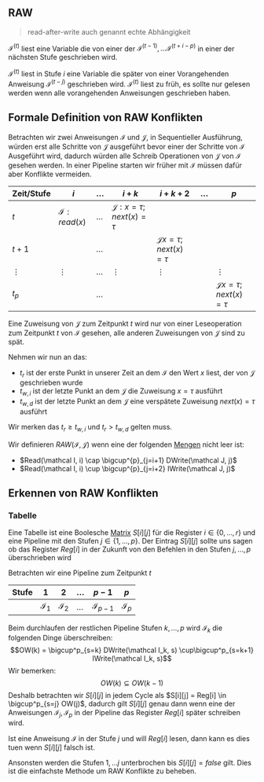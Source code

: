 ## RAW

> read-after-write auch genannt echte Abhängigkeit

$\mathcal I^{(t)}$ liest eine Variable die von einer der $\mathcal I^{(t-1)}, \dots \mathcal I^{(t+i-p)}$ in einer der nächsten Stufe geschrieben wird.

$\mathcal I^{(t)}$  liest in Stufe $i$ eine Variable die später von einer Vorangehenden Anweisung $\mathcal I^{(t-j)}$ geschrieben wird. $\mathcal I^{(t)}$ liest zu früh, es sollte nur gelesen werden wenn alle vorangehenden Anweisungen geschrieben haben.
## Formale Definition von RAW Konflikten
Betrachten wir zwei Anweisungen $\mathcal I$ und $\mathcal J$, in Sequentieller Ausführung, würden erst alle Schritte von $\mathcal J$ ausgeführt bevor einer der Schritte von $\mathcal I$ Ausgeführt wird, dadurch würden alle Schreib Operationen von $\mathcal J$ von $\mathcal I$ gesehen werden. In einer Pipeline starten wir früher mit $\mathcal I$ müssen dafür aber Konflikte vermeiden.

|Zeit/Stufe|$i$|$\dots$|$i+k$|$i+k+2$|$\dots$|$p$|
|----------|-|-|-|-|-|-|
|$t$|$\mathcal I: read(x)$|$\dots$|$\mathcal J: x = \tau;\; next(x) = \tau$||||
|$t+1$||$\dots$||$\mathcal J x = \tau;\;next(x) = \tau$|||
|$\vdots$|$\vdots$|$\dots$|$\vdots$|$\vdots$||$\vdots$|
|$t_p$||$\dots$||||$\mathcal J x=\tau;next(x) = \tau$|


Eine Zuweisung von $\mathcal J$ zum Zeitpunkt $t$ wird nur von einer Leseoperation zum Zeitpunkt $t$  von $\mathcal I$ gesehen, alle anderen Zuweisungen von $\mathcal J$ sind zu spät.

Nehmen wir nun an das:
- $t_r$ ist der erste Punkt in unserer Zeit an dem $\mathcal I$ den Wert $x$ liest, der von $\mathcal J$ geschrieben wurde
- $t_{w, i}$ ist der letzte Punkt an dem $\mathcal J$ die Zuweisung $x=\tau$ ausführt
- $t_{w,d}$ ist der letzte Punkt an dem $\mathcal J$ eine verspätete Zuweisung $next(x) = \tau$ ausführt

Wir merken das $t_r \ge t_{w, i}$ und $t_r > t_{w, d}$ gelten muss.

Wir definieren $RAW(\mathcal I, \mathcal J)$ wenn eine der folgenden [Mengen](Mengen.md) nicht leer ist:
- $Read(\mathcal I, i) \cap \bigcup^{p}_{j=i+1} DWrite(\mathcal J, j)$
- $Read(\mathcal I, i) \cup \bigcup^{p}_{j=i+2} IWrite(\mathcal J, j)$
## Erkennen von RAW Konflikten

### Tabelle
Eine Tabelle ist eine Boolesche [Matrix](Matrix.md) $S[i][j]$ für die Register $i \in\lbrace 0,\dots, r\rbrace$ und eine Pipeline mit den Stufen $j\in \lbrace 1, \dots, p\rbrace$. Der Eintrag $S[i][j]$ sollte uns sagen ob das Register $Reg[i]$ in der Zukunft von den Befehlen in den Stufen $j,\dots, p$ überschrieben wird


Betrachten wir eine Pipeline zum Zeitpunkt $t$

|Stufe|$1$|$2$|$\dots$|$p-1$|$p$|
|-----|-|-|-|-|-|
||$\mathcal I_1$|$\mathcal I_2$|$\dots$|$\mathcal I_{p-1}$|$\mathcal I_p$|

Beim durchlaufen der restlichen Pipeline Stufen $k, \dots, p$ wird $\mathcal I_k$ die folgenden Dinge überschreiben:
$$OW(k) = \bigcup^p_{s=k} DWrite(\mathcal I_k, s) \cup\bigcup^p_{s=k+1} IWrite(\mathcal I_k, s)$$
Wir bemerken:
$$OW(k) \subseteq OW(k-1)$$
Deshalb betrachten wir $S[i][j]$ in jedem Cycle als $S[i][j] = Reg[i] \in \bigcup^p_{s=j} OW(j)$, dadurch gilt $S[i][j]$ genau dann wenn eine der Anweisungen $\mathcal I_j, \mathcal I_p$ in der Pipeline das Register $Reg[i]$ später schreiben wird.

Ist eine Anweisung $\mathcal I$ in der Stufe $j$  und will $Reg[i]$ lesen, dann kann es dies tuen wenn $S[i][j]$ falsch ist.

Ansonsten werden die Stufen $1, \dots j$ unterbrochen bis $S[i][j] = false$ gilt. Dies ist die einfachste Methode um RAW Konflikte zu beheben.